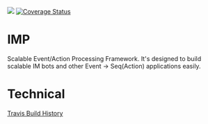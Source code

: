 ![](https://travis-ci.org/bwsw/imp.svg?branch=master) [![Coverage Status](https://coveralls.io/repos/github/bwsw/imp/badge.svg?branch=master)](https://coveralls.io/github/bwsw/imp?branch=master)

# IMP

Scalable Event/Action Processing Framework. It's designed to build scalable IM bots and other Event -> Seq(Action) applications easily. 

# Technical

[Travis Build History](https://travis-ci.org/bwsw/imp/builds)
